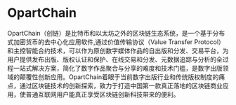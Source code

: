 # OpartChain
OpartChain（创链）是比特币和以太坊之外的区块链生态系统，是一个基于分布式加密货币的去中心化应用软件,通过价值传输协议（Value Transfer Protocol）和主控智能合约技术，可以作为原创数字媒体作品的自出版和分发、交易平台，为用户提供发布出版、版权认证和保护、在线交易和分发、元数据追踪与分析的全过程一站式解决方案，简化了数字作品聚合与分享的难度和技术门槛，是数字出版领域的颠覆性创新应用。OpartChain着眼于当前数字出版行业和传统版权制度的痛点，通过区块链技术的创新探索，致力于打造中国第一款真正落地的区块链商业应用，使普通互联网用户能真正享受区块链创新科技带来的便利。
